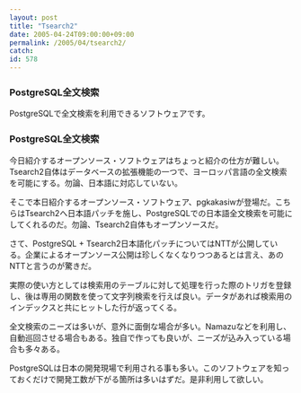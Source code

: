 ```yaml
---
layout: post
title: "Tsearch2"
date: 2005-04-24T09:00:00+09:00
permalink: /2005/04/tsearch2/
catch: 
id: 578
---
```

### PostgreSQL全文検索
  
PostgreSQLで全文検索を利用できるソフトウェアです。  
<!--more-->  

### PostgreSQL全文検索
  

今日紹介するオープンソース・ソフトウェアはちょっと紹介の仕方が難しい。Tsearch2自体はデータベースの拡張機能の一つで、ヨーロッパ言語の全文検索を可能にする。勿論、日本語に対応していない。

  

そこで本日紹介するオープンソース・ソフトウェア、pgkakasiwが登場だ。こちらはTsearch2へ日本語パッチを施し、PostgreSQLでの日本語全文検索を可能にしてくれるのだ。勿論、Tsearch2自体もオープンソースだ。

  

さて、PostgreSQL + Tsearch2日本語化パッチについてはNTTが公開している。企業によるオープンソース公開は珍しくなくなりつつあるとは言え、あのNTTと言うのが驚きだ。

  

実際の使い方としては検索用のテーブルに対して処理を行った際のトリガを登録し、後は専用の関数を使って文字列検索を行えば良い。データがあれば検索用のインデックスと共にヒットした行が返ってくる。

  

全文検索のニーズは多いが、意外に面倒な場合が多い。Namazuなどを利用し、自動巡回させる場合もある。独自で作っても良いが、ニーズが込み入っている場合も多々ある。

  

PostgreSQLは日本の開発現場で利用される事も多い。このソフトウェアを知っておくだけで開発工数が下がる箇所は多いはずだ。是非利用して欲しい。

